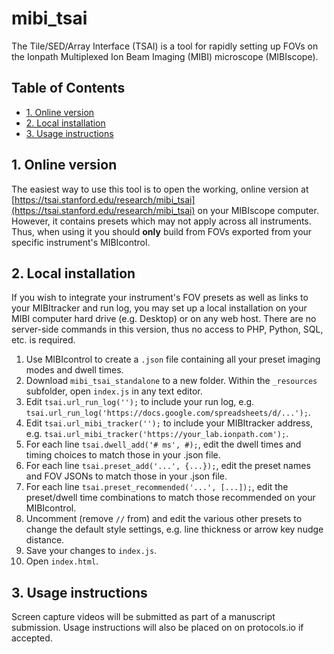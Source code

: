 # mibi_tsai
The Tile/SED/Array Interface (TSAI) is a tool for rapidly setting up FOVs on the Ionpath Multiplexed Ion Beam Imaging (MIBI) microscope (MIBIscope).

## Table of Contents
- [1. Online version](#1-online-version)
- [2. Local installation](#2-local-installation)
- [3. Usage instructions](#3-usage-instructions)

## 1. Online version
The easiest way to use this tool is to open the working, online version at [https://tsai.stanford.edu/research/mibi_tsai](https://tsai.stanford.edu/research/mibi_tsai) on your MIBIscope computer. However, it contains presets which may not apply across all instruments. Thus, when using it you should **only** build from FOVs exported from your specific instrument's MIBIcontrol.

## 2. Local installation
If you wish to integrate your instrument's FOV presets as well as links to your MIBItracker and run log, you may set up a local installation on your MIBI computer hard drive (e.g. Desktop) or on any web host. There are no server-side commands in this version, thus no access to PHP, Python, SQL, etc. is required.

1. Use MIBIcontrol to create a `.json` file containing all your preset imaging modes and dwell times.
2. Download `mibi_tsai_standalone` to a new folder. Within the `_resources` subfolder, open `index.js` in any text editor.
3. Edit `tsai.url_run_log('');` to include your run log, e.g. `tsai.url_run_log('https://docs.google.com/spreadsheets/d/...');`.
4. Edit `tsai.url_mibi_tracker('');` to include your MIBItracker address, e.g. `tsai.url_mibi_tracker('https://your_lab.ionpath.com');`.
5. For each line `tsai.dwell_add('# ms', #);`, edit the dwell times and timing choices to match those in your .json file.
6. For each line `tsai.preset_add('...', {...});`, edit the preset names and FOV JSONs to match those in your .json file.
7. For each line `tsai.preset_recommended('...', [...]);`, edit the preset/dwell time combinations to match those recommended on your MIBIcontrol.
8. Uncomment (remove `//` from) and edit the various other presets to change the default style settings, e.g. line thickness or arrow key nudge distance.
9. Save your changes to `index.js`.
10. Open `index.html`.

## 3. Usage instructions
Screen capture videos will be submitted as part of a manuscript submission. Usage instructions will also be placed on on protocols.io if accepted.
